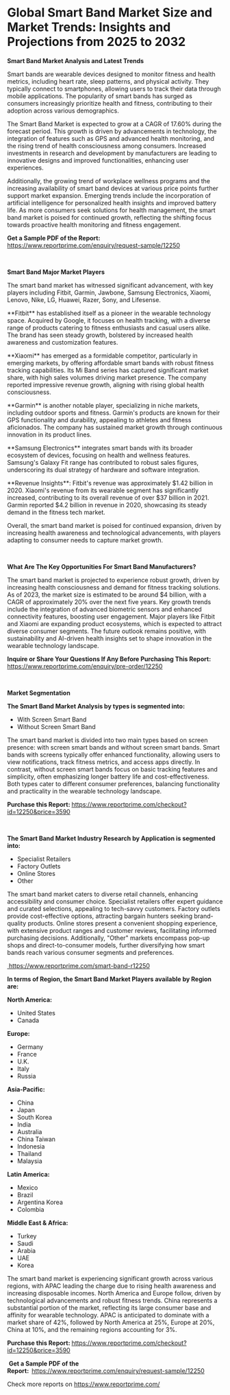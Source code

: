 <p><h1>Global Smart Band Market Size and Market Trends: Insights and Projections from 2025 to 2032</h1></p><p><strong>Smart Band Market Analysis and Latest Trends</strong></p>
<p><p>Smart bands are wearable devices designed to monitor fitness and health metrics, including heart rate, sleep patterns, and physical activity. They typically connect to smartphones, allowing users to track their data through mobile applications. The popularity of smart bands has surged as consumers increasingly prioritize health and fitness, contributing to their adoption across various demographics.</p><p>The Smart Band Market is expected to grow at a CAGR of 17.60% during the forecast period. This growth is driven by advancements in technology, the integration of features such as GPS and advanced health monitoring, and the rising trend of health consciousness among consumers. Increased investments in research and development by manufacturers are leading to innovative designs and improved functionalities, enhancing user experiences.</p><p>Additionally, the growing trend of workplace wellness programs and the increasing availability of smart band devices at various price points further support market expansion. Emerging trends include the incorporation of artificial intelligence for personalized health insights and improved battery life. As more consumers seek solutions for health management, the smart band market is poised for continued growth, reflecting the shifting focus towards proactive health monitoring and fitness engagement.</p></p>
<p><strong>Get a Sample PDF of the Report:&nbsp;</strong> <a href="https://www.reportprime.com/enquiry/request-sample/12250?utm_campaign=2928&utm_medium=2&utm_source=Github&utm_content=ia&utm_term=18032025&utm_id=smart-band">https://www.reportprime.com/enquiry/request-sample/12250</a></p>
<p>&nbsp;</p>
<p><strong>Smart Band Major Market Players</strong></p>
<p><p>The smart band market has witnessed significant advancement, with key players including Fitbit, Garmin, Jawbone, Samsung Electronics, Xiaomi, Lenovo, Nike, LG, Huawei, Razer, Sony, and Lifesense. </p><p>**Fitbit** has established itself as a pioneer in the wearable technology space. Acquired by Google, it focuses on health tracking, with a diverse range of products catering to fitness enthusiasts and casual users alike. The brand has seen steady growth, bolstered by increased health awareness and customization features. </p><p>**Xiaomi** has emerged as a formidable competitor, particularly in emerging markets, by offering affordable smart bands with robust fitness tracking capabilities. Its Mi Band series has captured significant market share, with high sales volumes driving market presence. The company reported impressive revenue growth, aligning with rising global health consciousness. </p><p>**Garmin** is another notable player, specializing in niche markets, including outdoor sports and fitness. Garmin's products are known for their GPS functionality and durability, appealing to athletes and fitness aficionados. The company has sustained market growth through continuous innovation in its product lines.</p><p>**Samsung Electronics** integrates smart bands with its broader ecosystem of devices, focusing on health and wellness features. Samsung's Galaxy Fit range has contributed to robust sales figures, underscoring its dual strategy of hardware and software integration.</p><p>**Revenue Insights**: Fitbit's revenue was approximately $1.42 billion in 2020. Xiaomi's revenue from its wearable segment has significantly increased, contributing to its overall revenue of over $37 billion in 2021. Garmin reported $4.2 billion in revenue in 2020, showcasing its steady demand in the fitness tech market.</p><p>Overall, the smart band market is poised for continued expansion, driven by increasing health awareness and technological advancements, with players adapting to consumer needs to capture market growth.</p></p>
<p>&nbsp;</p>
<p><strong>What Are The Key Opportunities For Smart Band Manufacturers?</strong></p>
<p><p>The smart band market is projected to experience robust growth, driven by increasing health consciousness and demand for fitness tracking solutions. As of 2023, the market size is estimated to be around $4 billion, with a CAGR of approximately 20% over the next five years. Key growth trends include the integration of advanced biometric sensors and enhanced connectivity features, boosting user engagement. Major players like Fitbit and Xiaomi are expanding product ecosystems, which is expected to attract diverse consumer segments. The future outlook remains positive, with sustainability and AI-driven health insights set to shape innovation in the wearable technology landscape.</p></p>
<p><strong>Inquire or Share Your Questions If Any Before Purchasing This Report:</strong> <a href="https://www.reportprime.com/enquiry/pre-order/12250?utm_campaign=2928&utm_medium=2&utm_source=Github&utm_content=ia&utm_term=18032025&utm_id=smart-band">https://www.reportprime.com/enquiry/pre-order/12250</a></p>
<p>&nbsp;</p>
<p><strong>Market Segmentation</strong></p>
<p><strong>The Smart Band Market Analysis by types is segmented into:</strong></p>
<p><ul><li>With Screen Smart Band</li><li>Without Screen Smart Band</li></ul></p>
<p><p>The smart band market is divided into two main types based on screen presence: with screen smart bands and without screen smart bands. Smart bands with screens typically offer enhanced functionality, allowing users to view notifications, track fitness metrics, and access apps directly. In contrast, without screen smart bands focus on basic tracking features and simplicity, often emphasizing longer battery life and cost-effectiveness. Both types cater to different consumer preferences, balancing functionality and practicality in the wearable technology landscape.</p></p>
<p><strong>Purchase this Report:&nbsp;</strong><a href="https://www.reportprime.com/checkout?id=12250&price=3590&utm_campaign=2928&utm_medium=2&utm_source=Github&utm_content=ia&utm_term=18032025&utm_id=smart-band">https://www.reportprime.com/checkout?id=12250&price=3590</a></p>
<p>&nbsp;</p>
<p><strong>The Smart Band Market Industry Research by Application is segmented into:</strong></p>
<p><ul><li>Specialist Retailers</li><li>Factory Outlets</li><li>Online Stores</li><li>Other</li></ul></p>
<p><p>The smart band market caters to diverse retail channels, enhancing accessibility and consumer choice. Specialist retailers offer expert guidance and curated selections, appealing to tech-savvy customers. Factory outlets provide cost-effective options, attracting bargain hunters seeking brand-quality products. Online stores present a convenient shopping experience, with extensive product ranges and customer reviews, facilitating informed purchasing decisions. Additionally, "Other" markets encompass pop-up shops and direct-to-consumer models, further diversifying how smart bands reach various consumer segments and preferences.</p></p>
<p><a href="https://www.reportprime.com/smart-band-r12250?utm_campaign=2928&utm_medium=2&utm_source=Github&utm_content=ia&utm_term=18032025&utm_id=smart-band">&nbsp;https://www.reportprime.com/smart-band-r12250</a></p>
<p><strong>In terms of Region, the Smart Band Market Players available by Region are:</strong></p>
<p>
    <p> <strong> North America: </strong>
        <ul>
            <li>United States</li>
            <li>Canada</li>
        </ul>
        </p> 
    <p> <strong> Europe: </strong>
        <ul>
            <li>Germany</li>
            <li>France</li>
            <li>U.K.</li>
            <li>Italy</li>
            <li>Russia</li>
        </ul>
        </p> 
    <p> <strong> Asia-Pacific: </strong>
        <ul>
            <li>China</li>
            <li>Japan</li>
            <li>South Korea</li>
            <li>India</li>
            <li>Australia</li>
            <li>China Taiwan</li>
            <li>Indonesia</li>
            <li>Thailand</li>
            <li>Malaysia</li>
        </ul>
        </p> 
    <p> <strong> Latin America: </strong>
        <ul>
            <li>Mexico</li>
            <li>Brazil</li>
            <li>Argentina Korea</li>
            <li>Colombia</li>
        </ul>
        </p> 
    <p> <strong> Middle East & Africa: </strong>
        <ul>
            <li>Turkey</li>
            <li>Saudi</li>
            <li>Arabia</li>
            <li>UAE</li>
            <li>Korea</li>
        </ul>
    </p>
    </p>
<p><p>The smart band market is experiencing significant growth across various regions, with APAC leading the charge due to rising health awareness and increasing disposable incomes. North America and Europe follow, driven by technological advancements and robust fitness trends. China represents a substantial portion of the market, reflecting its large consumer base and affinity for wearable technology. APAC is anticipated to dominate with a market share of 42%, followed by North America at 25%, Europe at 20%, China at 10%, and the remaining regions accounting for 3%.</p></p>
<p><strong>Purchase this Report: </strong><a href="https://www.reportprime.com/checkout?id=12250&price=3590&utm_campaign=2928&utm_medium=2&utm_source=Github&utm_content=ia&utm_term=18032025&utm_id=smart-band">https://www.reportprime.com/checkout?id=12250&price=3590</a></p>
<p>&nbsp;<strong>Get a Sample PDF of the Report:&nbsp;&nbsp;</strong><a href="https://www.reportprime.com/enquiry/request-sample/12250?utm_campaign=2928&utm_medium=2&utm_source=Github&utm_content=ia&utm_term=18032025&utm_id=smart-band">https://www.reportprime.com/enquiry/request-sample/12250</a></p>
<p><strong></strong></p>
<p>Check more reports on <a href="https://www.reportprime.com/?utm_campaign=2928&utm_medium=2&utm_source=Github&utm_content=ia&utm_term=18032025&utm_id=smart-band">https://www.reportprime.com/</a></p>